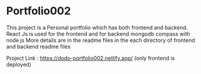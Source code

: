 # Portfolio002

This project is a Personal portfolio which has both frontend and backend. React Js is used for the frontend and for backend mongodb compass with node js
More details are in the readme files in the each directory of frontend and backend readme files

Project Link : https://dodo-portfolio002.netlify.app/ 
(only frontend is deployed)
